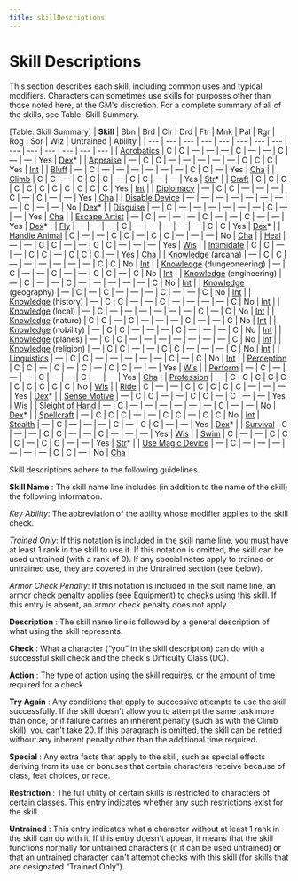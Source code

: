 ```yaml
---
title: skillDescriptions
---
```

# Skill Descriptions

This section describes each skill, including common uses and typical modifiers. Characters can sometimes use skills for purposes other than those noted here, at the GM's discretion. For a complete summary of all of the skills, see Table: Skill Summary.

[Table: Skill Summary]
| **Skill** | Bbn | Brd | Clr | Drd | Ftr | Mnk | Pal | Rgr | Rog | Sor | Wiz | Untrained | Ability |
| --- | --- | --- | --- | --- | --- | --- | --- | --- | --- | --- | --- | --- | --- |
| [Acrobatics](skills/acrobatics#_acrobatics) | C | C | — | — | — | C | — | — | C | — | — | Yes | [Dex](gettingStarted#_dexterity)\* |
| [Appraise](skills/appraise#_appraise) | — | C | C | — | — | — | — | — | C | C | C | Yes | [Int](gettingStarted#_intelligence) |
| [Bluff](skills/bluff#_bluff) | — | C | — | — | — | — | — | — | C | C | — | Yes | [Cha](gettingStarted#_charisma-new) |
| [Climb](skills/climb#_climb) | C | C | — | C | C | C | — | C | C | — | — | Yes | [Str](gettingStarted#_strength)\* |
| [Craft](skills/craft#_craft) | C | C | C | C | C | C | C | C | C | C | C | Yes | [Int](gettingStarted#_intelligence) |
| [Diplomacy](skills/diplomacy#_diplomacy) | — | C | C | — | — | — | C | — | C | — | — | Yes | [Cha](gettingStarted#_charisma-new) |
| [Disable Device](skills/disableDevice#_disable-device) | — | — | — | — | — | — | — | — | C | — | — | No | [Dex](gettingStarted#_dexterity)\* |
| [Disguise](skills/disguise#_disguise) | — | C | — | — | — | — | — | — | C | — | — | Yes | [Cha](gettingStarted#_charisma-new) |
| [Escape Artist](skills/escapeArtist#_escape-artist) | — | C | — | — | — | C | — | — | C | — | — | Yes | [Dex](gettingStarted#_dexterity)\* |
| [Fly](skills/fly#_fly) | — | — | — | C | — | — | — | — | — | C | C | Yes | [Dex](gettingStarted#_dexterity)\* |
| [Handle Animal](skills/handleAnimal#_handle-animal) | C | — | — | C | C | — | C | C | — | — | — | No | [Cha](gettingStarted#_charisma-new) |
| [Heal](skills/heal#_heal) | — | — | C | C | — | — | C | C | — | — | — | Yes | [Wis](gettingStarted#_wisdom) |
| [Intimidate](skills/intimidate#_intimidate) | C | C | — | — | C | C | — | C | C | C | — | Yes | [Cha](gettingStarted#_charisma-new) |
| [Knowledge](skills/knowledge#_knowledge) (arcana) | — | C | C | — | — | — | — | — | — | C | C | No | [Int](gettingStarted#_intelligence) |
| [Knowledge](skills/knowledge#_knowledge) (dungeoneering) | — | C | — | — | C | — | — | C | C | — | C | No | [Int](gettingStarted#_intelligence) |
| [Knowledge](skills/knowledge#_knowledge) (engineering) | — | C | — | — | C | — | — | — | — | — | C | No | [Int](gettingStarted#_intelligence) |
| [Knowledge](skills/knowledge#_knowledge) (geography) | — | C | — | C | — | — | — | C | — | — | C | No | [Int](gettingStarted#_intelligence) |
| [Knowledge](skills/knowledge#_knowledge) (history) | — | C | C | — | — | C | — | — | — | — | C | No | [Int](gettingStarted#_intelligence) |
| [Knowledge](skills/knowledge#_knowledge) (local) | — | C | — | — | — | — | — | — | C | — | C | No | [Int](gettingStarted#_intelligence) |
| [Knowledge](skills/knowledge#_knowledge) (nature) | C | C | — | C | — | — | — | C | — | — | C | No | [Int](gettingStarted#_intelligence) |
| [Knowledge](skills/knowledge#_knowledge) (nobility) | — | C | C | — | — | — | C | — | — | — | C | No | [Int](gettingStarted#_intelligence) |
| [Knowledge](skills/knowledge#_knowledge) (planes) | — | C | C | — | — | — | — | — | — | — | C | No | [Int](gettingStarted#_intelligence) |
| [Knowledge](skills/knowledge#_knowledge) (religion) | — | C | C | — | — | C | C | — | — | — | C | No | [Int](gettingStarted#_intelligence) |
| [Linguistics](skills/linguistics#_linguistics) | — | C | C | — | — | — | — | — | C | — | C | No | [Int](gettingStarted#_intelligence) |
| [Perception](skills/perception#_perception) | C | C | — | C | — | C | — | C | C | — | — | Yes | [Wis](gettingStarted#_wisdom) |
| [Perform](skills/perform#_perform) | — | C | — | — | — | C | — | — | C | — | — | Yes | [Cha](gettingStarted#_charisma-new) |
| [Profession](skills/profession#_profession) | — | C | C | C | C | C | C | C | C | C | C | No | [Wis](gettingStarted#_wisdom) |
| [Ride](skills/ride#_ride) | C | — | — | C | C | C | C | C | — | — | — | Yes | [Dex](gettingStarted#_dexterity)\* |
| [Sense Motive](skills/senseMotive#_sense-motive) | — | C | C | — | — | C | C | — | C | — | — | Yes | [Wis](gettingStarted#_wisdom) |
| [Sleight of Hand](skills/sleightOfHand#_sleight-of-hand) | — | C | — | — | — | — | — | — | C | — | — | No | [Dex](gettingStarted#_dexterity)\* |
| [Spellcraft](skills/spellcraft#_spellcraft) | — | C | C | C | — | — | C | C | — | C | C | No | [Int](gettingStarted#_intelligence) |
| [Stealth](skills/stealth#_stealth) | — | C | — | — | — | C | — | C | C | — | — | Yes | [Dex](gettingStarted#_dexterity)\* |
| [Survival](skills/survival#_survival) | C | — | — | C | C | — | — | C | — | — | — | Yes | [Wis](gettingStarted#_wisdom) |
| [Swim](skills/swim#_swim) | C | — | — | C | C | C | — | C | C | — | — | Yes | [Str](gettingStarted#_strength)\* |
| [Use Magic Device](skills/useMagicDevice#_use-magic-device) | — | C | — | — | — | — | — | — | C | C | — | No | [Cha](gettingStarted#_charisma-new) |

Skill descriptions adhere to the following guidelines.

**Skill Name** : The skill name line includes (in addition to the name of the skill) the following information.

_Key Ability_: The abbreviation of the ability whose modifier applies to the skill check.

  
  

_Trained Only_: If this notation is included in the skill name line, you must have at least 1 rank in the skill to use it. If this notation is omitted, the skill can be used untrained (with a rank of 0). If any special notes apply to trained or untrained use, they are covered in the Untrained section (see below).

  
  

_Armor Check Penalty_: If this notation is included in the skill name line, an armor check penalty applies (see [Equipment](equipment)) to checks using this skill. If this entry is absent, an armor check penalty does not apply.

**Description** : The skill name line is followed by a general description of what using the skill represents.

**Check** : What a character (“you” in the skill description) can do with a successful skill check and the check's Difficulty Class (DC).

**Action** : The type of action using the skill requires, or the amount of time required for a check.

**Try Again** : Any conditions that apply to successive attempts to use the skill successfully. If the skill doesn't allow you to attempt the same task more than once, or if failure carries an inherent penalty (such as with the Climb skill), you can't take 20. If this paragraph is omitted, the skill can be retried without any inherent penalty other than the additional time required.

**Special** : Any extra facts that apply to the skill, such as special effects deriving from its use or bonuses that certain characters receive because of class, feat choices, or race.

**Restriction** : The full utility of certain skills is restricted to characters of certain classes. This entry indicates whether any such restrictions exist for the skill.

**Untrained** : This entry indicates what a character without at least 1 rank in the skill can do with it. If this entry doesn't appear, it means that the skill functions normally for untrained characters (if it can be used untrained) or that an untrained character can't attempt checks with this skill (for skills that are designated “Trained Only”).

